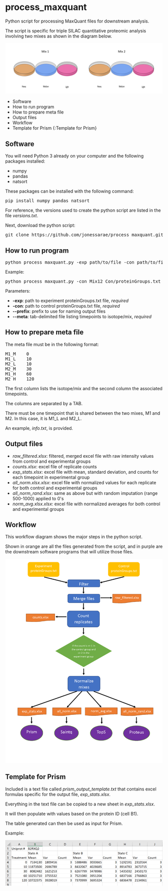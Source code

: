 # process_maxquant
Python script for processing MaxQuant files for downstream analysis.

The script is specific for triple SILAC quantitative proteomic analysis involving two mixes as shown in the diagram below.


<img src="https://github.com/jonessarae/process_maxquant/blob/media/triple_silac.PNG">

* Software
* How to run program
* How to prepare meta file
* Output files
* Workflow
* Template for Prism {:Template for Prism}

## Software

You will need Python 3 already on your computer and the following packages installed:

* numpy
* pandas
* natsort

These packages can be installed with the following command:

<pre>
pip install numpy pandas natsort
</pre>

For reference, the versions used to create the python script are listed in the file *versions.txt*.

Next, download the python script:

<pre>
git clone https://github.com/jonessarae/process_maxquant.git
</pre>

## How to run program

<pre>
python process_maxquant.py -exp path/to/file -con path/to/file --meta path/to/file [options]
</pre> 

Example:
<pre>
python process_maxquant.py -con Mix12_Con/proteinGroups.txt -exp Mix12_Myd/proteinGroups.txt --prefix Mix12_ConMyd --meta info.txt
</pre> 

Parameters:
* __-exp__: path to experiment proteinGroups.txt file, *required*
* __-con__: path to control proteinGroups.txt file, *required*
* __--prefix__: prefix to use for naming output files
* __--meta__: tab-delimited file listing timepoints to isotope/mix, *required*

## How to prepare meta file

The meta file must be in the following format:

<pre>
M1_M    0	
M1_L    10
M2_L    10
M2_M    30
M1_H    60
M2_H    120
</pre>

The first column lists the isotope/mix and the second column the associated timepoints. 

The columns are separated by a TAB. 

There must be one timepoint that is shared between the two mixes, M1 and M2. In this case, it is M1_L and M2_L.

An example, *info.txt*, is provided. 

## Output files

* *raw_filtered.xlsx*: filtered, merged excel file with raw intensity values from control and experimental groups
* *counts.xlsx*: excel file of replicate counts
* *exp_stats.xlsx*: excel file with mean, standard deviation, and counts for each timepoint in experimental group
* *all_norm.xlsx.xlsx*: excel file with normalized values for each replicate for both control and experimental groups
* *all_norm_rand.xlsx*: same as above but with random imputation (range 500-1000) applied to 0's
* *norm_avg.xlsx.xlsx*: excel file with normalized averages for both control and experimental groups

## Workflow

This workflow diagram shows the major steps in the python script. 

Shown in orange are all the files generated from the script, and in purple are the downstream software programs that will utilize those files.

<img src="https://github.com/jonessarae/process_maxquant/blob/media/diagram.png">

## Template for Prism

Included is a text file called *prism_output_template.txt* that contains excel formulas specific for the output file, *exp_stats.xlsx*. 

Everything in the text file can be copied to a new sheet in *exp_stats.xlsx*. 

It will then populate with values based on the protein ID (cell B1). 

The table generated can then be used as input for Prism. 

Example:

<img src="https://github.com/jonessarae/process_maxquant/blob/media/prism_table_example.PNG">

